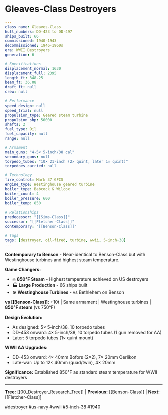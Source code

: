 # Gleaves-Class Destroyers

```yaml
---
class_name: Gleaves-Class
hull_numbers: DD-423 to DD-497
ships_built: 66
commissioned: 1940-1943
decommissioned: 1946-1960s
era: WWII Destroyers
generation: 6

# Specifications
displacement_normal: 1630
displacement_full: 2395
length_ft: 348.25
beam_ft: 36.08
draft_ft: null
crew: null

# Performance
speed_design: null
speed_trial: null
propulsion_type: Geared steam turbine
propulsion_shp: 50000
shafts: 2
fuel_type: Oil
fuel_capacity: null
range: null

# Armament
main_guns: "4-5× 5-inch/38 cal"
secondary_guns: null
torpedo_tubes: "10× 21-inch (2× quint, later 1× quint)"
torpedoes_carried: null

# Technology
fire_control: Mark 37 GFCS
engine_type: Westinghouse geared turbine
boiler_type: Babcock & Wilcox
boiler_count: 4
boiler_pressure: 600
boiler_temp: 850

# Relationships
predecessor: "[[Sims-Class]]"
successor: "[[Fletcher-Class]]"
contemporary: "[[Benson-Class]]"

# Tags
tags: [destroyer, oil-fired, turbine, wwii, 5-inch-38]
---
```

**Contemporary to Benson** - Near-identical to Benson-Class but with Westinghouse turbines and highest steam temperature.

**Game Changers:**
- 🔥 **850°F Steam** - Highest temperature achieved on US destroyers
- 🏭 **Large Production** - 66 ships built
- ⚙️ **Westinghouse Turbines** - vs Bethlehem on Benson

**vs [[Benson-Class]]:** +10t | Same armament | Westinghouse turbines | **850°F steam** (vs 750°F)

**Design Evolution:**
- As designed: 5× 5-inch/38, 10 torpedo tubes
- DD-453 onward: 4× 5-inch/38, 10 torpedo tubes (1 gun removed for AA)
- Later: 5 torpedo tubes (1× quint mount)

**WWII AA Upgrades:**
- DD-453 onward: 4× 40mm Bofors (2×2), 7× 20mm Oerlikon
- Late-war: Up to 12× 40mm (quad/twin), 4× 20mm

**Significance:** Established 850°F as standard steam temperature for WWII destroyers

---
**Tree:** [[00_Destroyer_Research_Tree]] | **Previous:** [[Benson-Class]] | **Next:** [[Fletcher-Class]]

#destroyer #us-navy #wwii #5-inch-38 #1940
